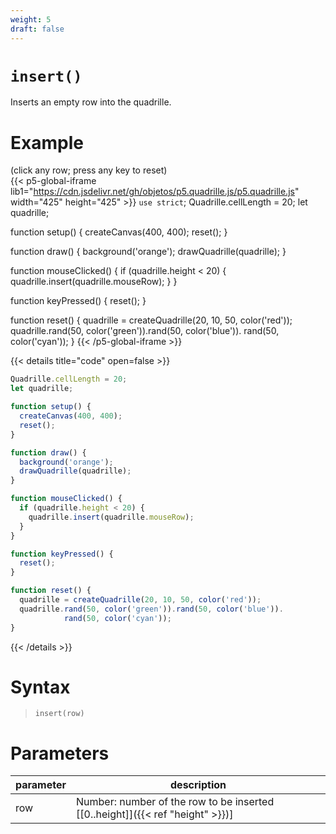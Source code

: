 ```yaml
---
weight: 5
draft: false
---
```


# `insert()`

Inserts an empty row into the quadrille.

# Example

(click any row; press any key to reset)\
{{< p5-global-iframe lib1="https://cdn.jsdelivr.net/gh/objetos/p5.quadrille.js/p5.quadrille.js" width="425" height="425" >}}
`use strict`;
Quadrille.cellLength = 20;
let quadrille;

function setup() {
  createCanvas(400, 400);
  reset();
}

function draw() {
  background('orange');
  drawQuadrille(quadrille);
}

function mouseClicked() {
  if (quadrille.height < 20) {
    quadrille.insert(quadrille.mouseRow);
  }
}

function keyPressed() {
  reset();
}

function reset() {
  quadrille = createQuadrille(20, 10, 50, color('red'));
  quadrille.rand(50, color('green')).rand(50, color('blue')).
            rand(50, color('cyan'));
}
{{< /p5-global-iframe >}}

{{< details title="code" open=false >}}
```js
Quadrille.cellLength = 20;
let quadrille;

function setup() {
  createCanvas(400, 400);
  reset();
}

function draw() {
  background('orange');
  drawQuadrille(quadrille);
}

function mouseClicked() {
  if (quadrille.height < 20) {
    quadrille.insert(quadrille.mouseRow);
  }
}

function keyPressed() {
  reset();
}

function reset() {
  quadrille = createQuadrille(20, 10, 50, color('red'));
  quadrille.rand(50, color('green')).rand(50, color('blue')).
            rand(50, color('cyan'));
}
```
{{< /details >}}

# Syntax

> `insert(row)`

# Parameters

| parameter | description                                                                     |
|-----------|---------------------------------------------------------------------------------|
| row       | Number: number of the row to be inserted [\[0..height\]]({{< ref "height" >}})] |